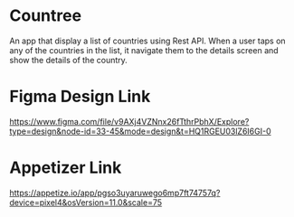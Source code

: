 # Countree
An app that display a list of countries using Rest API. When a user taps on any of the countries in the list, it navigate them to the details screen and show the details of the country.

# Figma Design Link
https://www.figma.com/file/v9AXj4VZNnx26fTthrPbhX/Explore?type=design&node-id=33-45&mode=design&t=HQ1RGEU03lZ6I6GI-0

# Appetizer Link
https://appetize.io/app/pgso3uyaruwego6mp7ft74757q?device=pixel4&osVersion=11.0&scale=75



